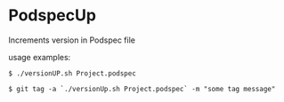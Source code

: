 # PodspecUp
Increments version in Podspec file

usage examples:

`$ ./versionUP.sh Project.podspec`

``$ git tag -a `./versionUp.sh Project.podspec` -m "some tag message"``
